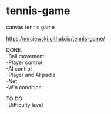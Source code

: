 # tennis-game
canvas tennis game

https://mrajewski.github.io/tennis-game/

DONE:
<br>
-Ball movement
<br>
-Player control
<br>
-AI control
<br>
-Player and AI padle
<br>
-Net
<br>
-Win condition
<br>

TO DO:
<br>
-Difficulty level
